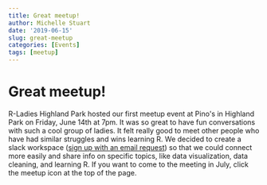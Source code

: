 ```yaml
---
title: Great meetup!
author: Michelle Stuart
date: '2019-06-15'
slug: great-meetup
categories: [Events]
tags: [meetup]
---
```

# Great meetup!
R-Ladies Highland Park hosted our first meetup event at Pino's in Highland Park on Friday, June 14th at 7pm.  It was so great to have fun conversations with such a cool group of ladies.  It felt really good to meet other people who have had similar struggles and wins learning R. We decided to create a slack workspace ([sign up with an email request](<mailto:highlandpark@rladies.org>)) so that we could connect more easily and share info on specific topics, like data visualization, data cleaning, and learning R.  If you want to come to the meeting in July, click the meetup icon at the top of the page.